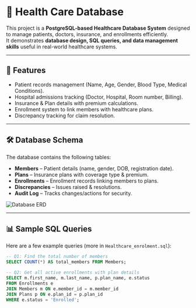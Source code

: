 # 🏥 Health Care Database  

This project is a **PostgreSQL-based Healthcare Database System** designed to manage patients, doctors, insurance, and enrollments efficiently.  
It demonstrates **database design, SQL queries, and data management skills** useful in real-world healthcare systems.  

---

## 📌 Features
- Patient records management (Name, Age, Gender, Blood Type, Medical Conditions).  
- Hospital admissions tracking (Doctor, Hospital, Room number, Billing).  
- Insurance & Plan details with premium calculations.  
- Enrollment system to link members with healthcare plans.  
- Discrepancy tracking for claim resolution.  

---

## 🛠️ Database Schema
The database contains the following tables:  

- **Members** – Patient details (name, gender, DOB, registration date).  
- **Plans** – Insurance plans with coverage type & premium.  
- **Enrollments** – Enrollment records linking members to plans.  
- **Discrepancies** – Issues raised & resolutions.  
- **Audit Log** – Tracks changes/actions for security.  

![Database ERD](Screenshot%202025-08-21%20130257.png)  

---

## 📊 Sample SQL Queries
Here are a few example queries (more in `Healthcare_enrolment.sql`):  

```sql
-- Q1: Find the total number of members
SELECT COUNT(*) AS total_members FROM Members;

-- Q2: Get all active enrollments with plan details
SELECT m.first_name, m.last_name, p.plan_name, e.status
FROM Enrollments e
JOIN Members m ON e.member_id = m.member_id
JOIN Plans p ON e.plan_id = p.plan_id
WHERE e.status = 'Enrolled';

